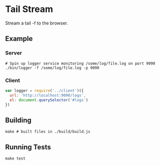 # Tail Stream

Stream a tail -f to the browser.

## Example
### Server
```shell
# Spin up logger service monitoring /some/log/file.log on port 9090
./bin/logger -f /some/log/file.log -p 9090
```

### Client

```js
var logger = require('../client')({
  url: 'http://localhost:9090/logs',
  el: document.querySelector('#logs')
})
```

## Building 
```shell
make # built files in ./build/build.js
```

## Running Tests

```shell
make test
```
